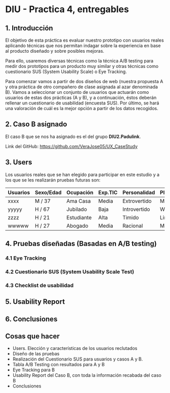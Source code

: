 # DIU - Practica 4, entregables

## 1. Introducción

El objetivo de esta práctica  es evaluar nuestro prototipo con usuarios reales aplicando técnicas que nos permitan indagar sobre la experiencia en base al producto diseñado y sobre posibles mejoras.

Para ello, usaremos diversas técnicas como la técnica A/B testing para medir dos prototipos para un producto muy similar y otras técnicas como cuestionario SUS (System Usability Scale) o Eye Tracking.

Para comenzar vamos a partir de dos diseños de web (nuestra propuesta  A y otra práctica de otro compañero de clase asignada al azar denominada B). Vamos a seleccionar un conjunto de usuarios que actuarán como usuarios de estas dos prácticas (A y B), y a continuación, éstos deberán rellenar un cuestionario de usabilidad (encuesta SUS). Por último, se hará una valoración de cuál es la mejor opción a partir de los datos recogidos.

## 2. Caso B asignado
El caso B que se nos ha asignado es el del grupo **DIU2.Padulink**. 

Link del GitHub: https://github.com/VeraJose05/UX_CaseStudy

## 3. Users

Los usuarios reales que se han elegido para participar en este estudio y a los que se les realizarán pruebas futuras son:

| Usuarios    | Sexo/Edad     | Ocupación   |  Exp.TIC    | Personalidad | Plataforma | TestA/B
| ------------- | -------- | ----------- | ----------- | -----------  | ---------- | ----
| xxxx          | M / 37   | Ama Casa    | Media       | Extrovertido | Móvil      | A 
| yyyyy         | H / 67   | Jubilado    | Baja        | Introvertido | Windows    | A 
| zzzz          | H / 21   | Estudiante  | Alta        | Timido       |Linux       | B 
| wwwww         | H / 27   | Abogado     | Media       | Racional     |Móvil       | B 

## 4. Pruebas diseñadas (Basadas en A/B testing)

### 4.1 Eye Tracking

### 4.2 Cuestionario SUS (System Usability Scale Test)

### 4.3 Checklist de usabilidad

## 5. Usability Report

## 6. Conclusiones


## Cosas que hacer
- Users. Elección y características de los usuarios reclutados
- Diseño de las pruebas
- Realización del Cuestionario SUS para usuarios y casos A y B.
- Tabla A/B Testing con resultados para A y B
- Eye Tracking para B
- Usability Report del Caso B, con toda la información recabada del caso B
- Conclusiones

